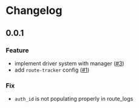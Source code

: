 # Changelog

## 0.0.1

### Feature
 - implement driver system with manager ([#3](https://github.com/AmolKumarGupta/laravel-route-tracker/issues/3))
 - add `route-tracker` config ([#1](https://github.com/AmolKumarGupta/laravel-route-tracker/issues/1))


### Fix
 - `auth_id` is not populating properly in route_logs
